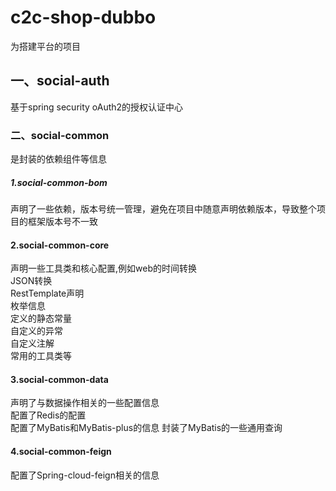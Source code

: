 # c2c-shop-dubbo
为搭建平台的项目
## 一、social-auth
基于spring security oAuth2的授权认证中心
### 二、social-common
   是封装的依赖组件等信息
##### 1.social-common-bom
   声明了一些依赖，版本号统一管理，避免在项目中随意声明依赖版本，导致整个项目的框架版本号不一致
#### 2.social-common-core
   声明一些工具类和核心配置,例如web的时间转换   
   JSON转换  
   RestTemplate声明  
   枚举信息  
   定义的静态常量  
   自定义的异常     
   自定义注解   
   常用的工具类等
#### 3.social-common-data
   声明了与数据操作相关的一些配置信息  
   配置了Redis的配置  
   配置了MyBatis和MyBatis-plus的信息
   封装了MyBatis的一些通用查询
#### 4.social-common-feign
   配置了Spring-cloud-feign相关的信息